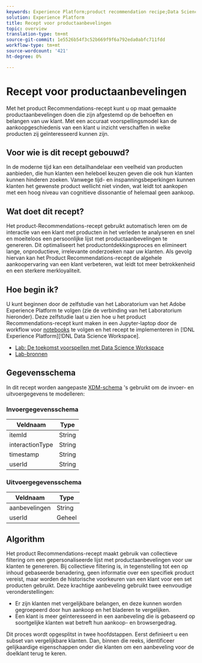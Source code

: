 ```yaml
---
keywords: Experience Platform;product recommendation recipe;Data Science Workspace;popular topics
solution: Experience Platform
title: Recept voor productaanbevelingen
topic: overview
translation-type: tm+mt
source-git-commit: 1e5526b54f3c52b669f9f6a792eda0abfc711fdd
workflow-type: tm+mt
source-wordcount: '421'
ht-degree: 0%

---
```



# Recept voor productaanbevelingen

Met het product Recommendations-recept kunt u op maat gemaakte productaanbevelingen doen die zijn afgestemd op de behoeften en belangen van uw klant. Met een accuraat voorspellingsmodel kan de aankoopgeschiedenis van een klant u inzicht verschaffen in welke producten zij geïnteresseerd kunnen zijn.

## Voor wie is dit recept gebouwd?

In de moderne tijd kan een detailhandelaar een veelheid van producten aanbieden, die hun klanten een heleboel keuzen geven die ook hun klanten kunnen hinderen zoeken. Vanwege tijd- en inspanningsbeperkingen kunnen klanten het gewenste product wellicht niet vinden, wat leidt tot aankopen met een hoog niveau van cognitieve dissonantie of helemaal geen aankoop.

## Wat doet dit recept?

Het product-Recommendations-recept gebruikt automatisch leren om de interactie van een klant met producten in het verleden te analyseren en snel en moeiteloos een persoonlijke lijst met productaanbevelingen te genereren. Dit optimaliseert het productontdekkingsproces en elimineert lange, onproductieve, irrelevante onderzoeken naar uw klanten. Als gevolg hiervan kan het Product Recommendations-recept de algehele aankoopervaring van een klant verbeteren, wat leidt tot meer betrokkenheid en een sterkere merkloyaliteit.

## Hoe begin ik?

U kunt beginnen door de zelfstudie van het Laboratorium van het Adobe Experience Platform te volgen (zie de verbinding van het Laboratorium hieronder). Deze zelfstudie laat u zien hoe u het product Recommendations-recept kunt maken in een Jupyter-laptop door de workflow voor [notebooks](../jupyterlab/create-a-recipe.md) te volgen en het recept te implementeren in [!DNL Experience Platform][!DNL Data Science Workspace].

* [Lab: De toekomst voorspellen met Data Science Workspace](https://expleague.azureedge.net/labs/L777/index.html)
* [Lab-bronnen](https://github.com/adobe/experience-platform-dsw-reference/tree/master/Summit/2019/resources)

## Gegevensschema

In dit recept worden aangepaste [XDM-schema](../../xdm/schema/field-dictionary.md) &#39;s gebruikt om de invoer- en uitvoergegevens te modelleren:

### Invoergegevensschema

| Veldnaam | Type |
--- | ---
| itemId | String |
| interactionType | String |
| timestamp | String |
| userId | String |

### Uitvoergegevensschema

| Veldnaam | Type |
--- | ---
| aanbevelingen | String |
| userId | Geheel |

## Algorithm

Het product Recommendations-recept maakt gebruik van collectieve filtering om een gepersonaliseerde lijst met productaanbevelingen voor uw klanten te genereren. Bij collectieve filtering is, in tegenstelling tot een op inhoud gebaseerde benadering, geen informatie over een specifiek product vereist, maar worden de historische voorkeuren van een klant voor een set producten gebruikt. Deze krachtige aanbeveling gebruikt twee eenvoudige veronderstellingen:
* Er zijn klanten met vergelijkbare belangen, en deze kunnen worden gegroepeerd door hun aankoop en het bladeren te vergelijken.
* Een klant is meer geïnteresseerd in een aanbeveling die is gebaseerd op soortgelijke klanten wat betreft hun aankoop- en browsergedrag.

Dit proces wordt opgesplitst in twee hoofdstappen. Eerst definieert u een subset van vergelijkbare klanten. Dan, binnen die reeks, identificeer gelijkaardige eigenschappen onder die klanten om een aanbeveling voor de doelklant terug te keren.